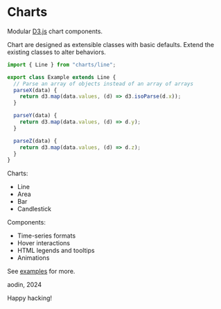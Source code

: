 # Charts

Modular [D3.js](https://d3js.org) chart components.

Chart are designed as extensible classes with basic defaults. Extend the existing classes to alter behaviors.

```js
import { Line } from "charts/line";

export class Example extends Line {
  // Parse an array of objects instead of an array of arrays
  parseX(data) {
    return d3.map(data.values, (d) => d3.isoParse(d.x));
  }

  parseY(data) {
    return d3.map(data.values, (d) => d.y);
  }

  parseZ(data) {
    return d3.map(data.values, (d) => d.z);
  }
}
```

Charts:

* Line
* Area
* Bar
* Candlestick

Components:

* Time-series formats
* Hover interactions
* HTML legends and tooltips
* Animations

See [examples](/examples) for more.

aodin, 2024

Happy hacking!
